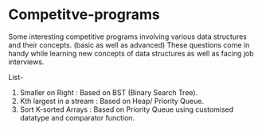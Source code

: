 # Competitve-programs
Some interesting competitive programs involving various data structures and their concepts. (basic as well as advanced)
These questions come in handy while learning new concepts of data structures as well as facing job interviews.

List-
1. Smaller on Right : Based on BST (Binary Search Tree).
2. Kth largest in a stream : Based on Heap/ Priority Queue. 
3. Sort K-sorted Arrays : Based on Priority Queue using customised datatype and comparator function.

